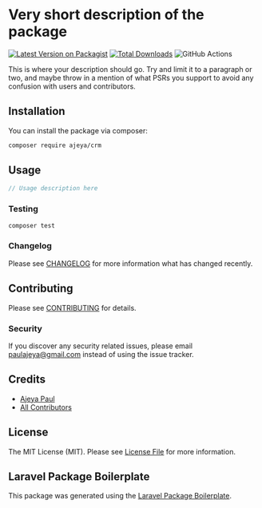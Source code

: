 # Very short description of the package

[![Latest Version on Packagist](https://img.shields.io/packagist/v/ajeya/crm.svg?style=flat-square)](https://packagist.org/packages/ajeya/crm)
[![Total Downloads](https://img.shields.io/packagist/dt/ajeya/crm.svg?style=flat-square)](https://packagist.org/packages/ajeya/crm)
![GitHub Actions](https://github.com/ajeya/crm/actions/workflows/main.yml/badge.svg)

This is where your description should go. Try and limit it to a paragraph or two, and maybe throw in a mention of what PSRs you support to avoid any confusion with users and contributors.

## Installation

You can install the package via composer:

```bash
composer require ajeya/crm
```

## Usage

```php
// Usage description here
```

### Testing

```bash
composer test
```

### Changelog

Please see [CHANGELOG](CHANGELOG.md) for more information what has changed recently.

## Contributing

Please see [CONTRIBUTING](CONTRIBUTING.md) for details.

### Security

If you discover any security related issues, please email paulajeya@gmail.com instead of using the issue tracker.

## Credits

-   [Ajeya Paul](https://github.com/ajeya)
-   [All Contributors](../../contributors)

## License

The MIT License (MIT). Please see [License File](LICENSE.md) for more information.

## Laravel Package Boilerplate

This package was generated using the [Laravel Package Boilerplate](https://laravelpackageboilerplate.com).
